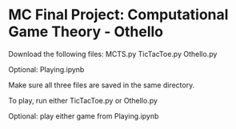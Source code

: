 # MC Final Project: Computational Game Theory - Othello

Download the following files:
  MCTS.py
  TicTacToe.py
  Othello.py

  Optional: Playing.ipynb 

Make sure all three files are saved in the same directory. 

To play, run either TicTacToe.py or Othello.py 

Optional: play either game from Playing.ipynb

